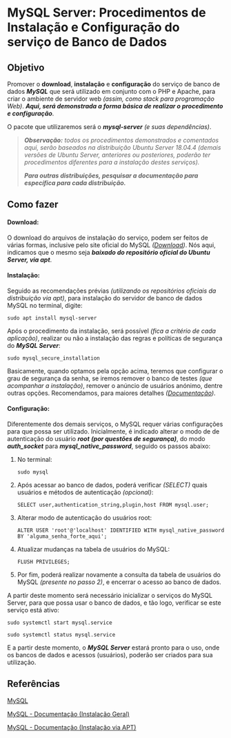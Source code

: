 # MySQL Server: Procedimentos de Instalação e Configuração do serviço de Banco de Dados



## Objetivo

Promover o **download**, **instalação** e **configuração** do serviço de banco de dados ***MySQL*** que será utilizado em conjunto com o PHP e Apache, para criar o ambiente de servidor web *(assim, como stack para programação Web)*. ***Aqui, será demonstrada a forma básica de realizar o procedimento e configuração***.

O pacote que utilizaremos será o ***mysql-server*** *(e suas dependências)*.

> ***Observação:*** *todos os procedimentos demonstrados e comentados aqui, serão baseados na distribuição Ubuntu Server 18.04.4 (demais versões de Ubuntu Server, anteriores ou posteriores, poderão ter procedimentos diferentes para a instalação destes serviços).*
>
> ***Para outras distribuições, pesquisar a documentação para específica para cada distribuição.***

## Como fazer

#### **Download**: 

O download do arquivos de instalação do serviço, podem ser feitos de várias formas, inclusive pelo site oficial do MySQL *([Download](https://www.mysql.com/downloads/))*. Nós aqui, indicamos que o mesmo seja ***baixado do repositório oficial do Ubuntu Server, via apt***.

#### Instalação: 

Seguido as recomendações prévias *(utilizando os repositórios oficiais da distribuição via apt)*,  para instalação do servidor de banco de dados MySQL no terminal, digite:

`sudo apt install mysql-server`

Após o procedimento da instalação, será possível *(fica a critério de cada aplicação)*, realizar ou não a instalação das regras e políticas de segurança do ***MySQL Server***:

`sudo mysql_secure_installation`

Basicamente, quando optamos pela opção acima, teremos que configurar o grau de segurança da senha, se iremos remover o banco de testes *(que acompanhar a instalação)*, remover o anúncio de usuários anónimo, dentre outras opções. Recomendamos, para maiores detalhes *([Documentação](https://dev.mysql.com/doc/refman/8.0/en/installing.html))*.

#### Configuração:

Diferentemente dos demais serviços, o MySQL requer várias configurações para que possa ser utilizado. Inicialmente, é indicado alterar o modo de de autenticação do usuário ***root*** ***(por questões de segurança)***, do modo ***auth_socket*** para ***mysql_native_password***, seguido os passos abaixo:

1. No terminal:

   `sudo mysql`

2. Após acessar ao banco de dados, poderá verificar *(SELECT)* quais usuários e métodos de autenticação *(opcional)*:

   `SELECT user,authentication_string,plugin,host FROM mysql.user;`

3. Alterar modo de autenticação do usuários root:

   `ALTER USER 'root'@'localhost' IDENTIFIED WITH mysql_native_password BY 'alguma_senha_forte_aqui';`

4. Atualizar mudanças na tabela de usuários do MySQL:

   `FLUSH PRIVILEGES;`

5. Por fim, poderá realizar novamente a consulta da tabela de usuários do MySQL *(presente no passo 2)*, e encerrar o acesso ao banco de dados.

A partir deste momento será necessário inicializar o serviços do MySQL Server, para que possa usar o banco de dados, e tão logo, verificar se este serviço está ativo: 

`sudo systemctl start mysql.service` 

`sudo systemctl status mysql.service`

E a partir deste momento, o ***MySQL Server*** estará pronto para o uso, onde os bancos de dados e acessos (usuários), poderão ser criados para sua utilização.

## Referências

[MySQL](https://www.mysql.com/)

[MySQL - Documentação (Instalação Geral)](https://dev.mysql.com/doc/refman/8.0/en/installing.html)

[MySQL - Documentação (Instalação via APT)](https://dev.mysql.com/doc/mysql-apt-repo-quick-guide/en/)